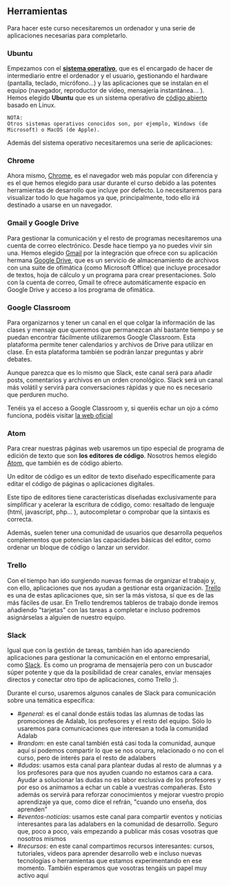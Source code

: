 ## Herramientas

Para hacer este curso necesitaremos un ordenador y una serie de aplicaciones necesarias para completarlo.

### Ubuntu
Empezamos con el [**sistema operativo**](https://www.youtube.com/watch?v=7ZI5KbY8n-w), que es el encargado de hacer de intermediario entre el ordenador y el usuario, gestionando el hardware (pantalla, teclado, micrófono...) y las aplicaciones que se instalan en el equipo (navegador, reproductor de video, mensajería instantánea… ). Hemos elegido **Ubuntu** que es un sistema operativo de [código abierto](https://es.wikipedia.org/wiki/Código_abierto) basado en Linux.

    NOTA:
    Otros sistemas operativos conocidos son, por ejemplo, Windows (de Microsoft) o MacOS (de Apple).

Además del sistema operativo necesitaremos una serie de aplicaciones:

### Chrome
Ahora mismo, [Chrome](https://www.google.com/chrome/), es el navegador web más popular con diferencia y es el que hemos elegido para usar durante el curso debido a las potentes herramientas de desarrollo que incluye por defecto. Lo necesitaremos para visualizar todo lo que hagamos ya que, principalmente, todo ello irá destinado a usarse en un navegador.

### Gmail y Google Drive
Para gestionar la comunicación y el resto de programas necesitaremos una cuenta de correo electrónico. Desde hace tiempo ya no puedes vivir sin una. Hemos elegido [Gmail](https://www.google.com/gmail/) por la integración que ofrece con su aplicación hermana [Google Drive](https://www.google.com/drive/), que es un servicio de almacenamiento de archivos con una suite de ofimática (como Microsoft Office) que incluye procesador de textos, hoja de cálculo y un programa para crear presentaciones.
Solo con la cuenta de correo, Gmail te ofrece automáticamente espacio en Google Drive y acceso a los programa de ofimática.

### Google Classroom
Para organizarnos y tener un canal en el que colgar la información de las clases y mensaje que queremos que permanezcan ahí bastante tiempo y se puedan encontrar fácilmente utilizaremos Google Classroom. Esta plataforma permite tener calendarios y archivos de Drive para utilizar en clase. En esta plataforma también se podrán lanzar preguntas y abrir debates.

Aunque parezca que es lo mismo que Slack, este canal será para añadir posts, comentarios y archivos en un orden cronológico. Slack será un canal más volátil y servirá para conversaciones rápidas y que no es necesario que perduren mucho.

Tenéis ya el acceso a Google Classroom y, si queréis echar un ojo a cómo funciona, podéis visitar [la web oficial](https://edu.google.com/intl/es-419/products/productivity-tools/classroom/)

### Atom
Para crear nuestras páginas web usaremos un tipo especial de programa de edición de texto que son **los editores de código**. Nosotros hemos elegido [Atom](https://atom.io), que también es de código abierto.

Un editor de código es un editor de texto diseñado específicamente para editar el código de páginas o aplicaciones digitales.

Este tipo de editores tiene características diseñadas exclusivamente para simplificar y acelerar la escritura de código, como: resaltado de lenguaje (html, javascript, php… ), autocompletar o comprobar que la sintaxis es correcta.

Además, suelen tener una comunidad de usuarios que desarrolla pequeños complementos que potencian las capacidades básicas del editor, como ordenar un bloque de código o lanzar un servidor.

### Trello
Con el tiempo han ido surgiendo nuevas formas de organizar el trabajo y, con ello, aplicaciones que nos ayudan a gestionar esta organización. [Trello](https://trello.com) es una de estas aplicaciones que, sin ser la más vistosa, sí que es de las más fáciles de usar. En Trello tendremos tableros de trabajo donde iremos añadiendo "tarjetas" con las tareas a completar e incluso podremos asignárselas a alguien de nuestro equipo.

### Slack
Igual que con la gestión de tareas, también han ido apareciendo aplicaciones para gestionar la comunicación en el entorno empresarial, como [Slack](https://slack.com/). Es como un programa de mensajería pero con un buscador súper potente y que da la posibilidad de crear canales, enviar mensajes directos y conectar otro tipo de aplicaciones, como Trello ;).

Durante el curso, usaremos algunos canales de Slack para comunicación sobre una temática específica:
- *#general*: es el canal donde estáis todas las alumnas de todas las promociones de Adalab, los profesores y el resto del equipo. Sólo lo usaremos para comunicaciones que interesan a toda la comunidad Adalab
- *#random*: en este canal también está casi toda la comunidad, aunque aquí sí podemos compartir lo que se nos ocurra, relacionado o no con el curso, pero de interés para el resto de adalabers
- *#dudas*: usamos esta canal para plantear dudas al resto de alumnas y a los profesores para que nos ayuden cuando no estamos cara a cara. Ayudar a solucionar las dudas no es labor exclusiva de los profesores y por eso os animamos a echar un cable a vuestras compañeras. Esto además os servirá para reforzar conocimientos y mejorar vuestro propio aprendizaje ya que, como dice el refrán, "cuando uno enseña, dos aprenden"
- *#eventos-noticias*: usamos este canal para compartir eventos y noticias interesantes para las adalabers en la comunidad de desarrollo. Seguro que, poco a poco, vais empezando a publicar más cosas vosotras que nosotros mismos
- *#recursos*: en este canal compartimos recursos interesantes: cursos, tutoriales, videos para aprender desarrollo web e incluso nuevas tecnologías o herramientas que estamos experimentando en ese momento. También esperamos que vosotras tengáis un papel muy activo aquí
